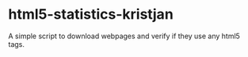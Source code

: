 html5-statistics-kristjan
================

A simple script to download webpages and verify if they use any html5 tags.
